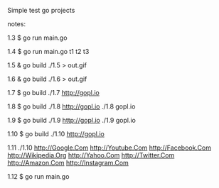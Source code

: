 Simple test go projects

notes:

1.3
$ go run main.go

1.4
$ go run main.go t1 t2 t3

1.5
& go build
./1.5 > out.gif

1.6
& go build
./1.6 > out.gif

1.7
$ go build
./1.7 http://gopl.io

1.8
$ go build
./1.8 http://gopl.io
./1.8 gopl.io

1.9
$ go build
./1.9 http://gopl.io
./1.9 gopl.io

1.10
$ go build
./1.10 http://gopl.io

1.11
./1.10 http://Google.Com http://Youtube.Com http://Facebook.Com http://Wikipedia.Org http://Yahoo.Com http://Twitter.Com http://Amazon.Com http://Instagram.Com

1.12
$ go run main.go
